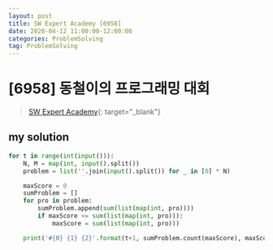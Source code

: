 ```yaml
---
layout: post
title: SW Expert Academy [6958]
date: 2020-04-12 11:00:00-12:00:00
categories: ProblemSolving
tag: ProblemSolving
---
```


# [6958] 동철이의 프로그래밍 대회
> [SW Expert Academy](https://swexpertacademy.com/main/main.do){: target="_blank"}

## my solution
```python
for t in range(int(input())):
    N, M = map(int, input().split())
    problem = list(''.join(input().split()) for _ in [0] * N)

    maxScore = 0
    sumProblem = []
    for pro in problem:
        sumProblem.append(sum(list(map(int, pro))))
        if maxScore <= sum(list(map(int, pro))):
            maxScore = sum(list(map(int, pro)))

    print('#{0} {1} {2}'.format(t+1, sumProblem.count(maxScore), maxScore))
```
